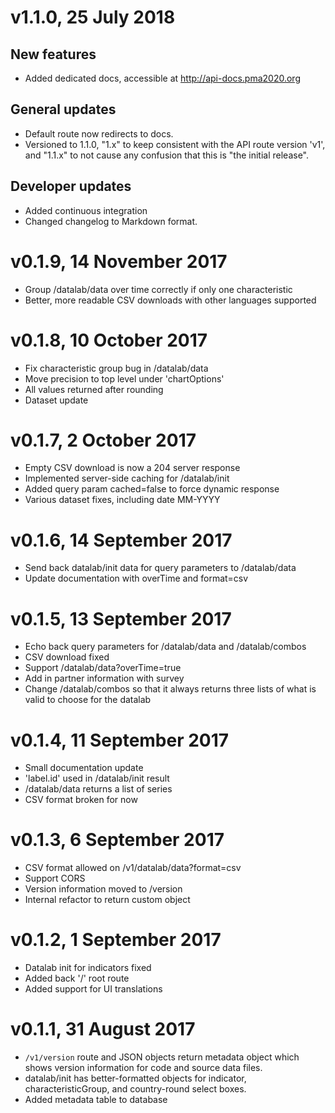 # v1.1.0, 25 July 2018
## New features
- Added dedicated docs, accessible at http://api-docs.pma2020.org

## General updates
- Default route now redirects to docs.
- Versioned to 1.1.0, "1.x" to keep consistent with the API route version 'v1', and "1.1.x" to not cause any confusion that this is "the initial release".

## Developer updates
- Added continuous integration
- Changed changelog to Markdown format.

# v0.1.9, 14 November 2017
- Group /datalab/data over time correctly if only one characteristic
- Better, more readable CSV downloads with other languages supported

# v0.1.8, 10 October 2017
- Fix characteristic group bug in /datalab/data
- Move precision to top level under 'chartOptions'
- All values returned after rounding
- Dataset update

# v0.1.7, 2 October 2017
- Empty CSV download is now a 204 server response
- Implemented server-side caching for /datalab/init
- Added query param cached=false to force dynamic response
- Various dataset fixes, including date MM-YYYY

# v0.1.6, 14 September 2017
- Send back datalab/init data for query parameters to /datalab/data
- Update documentation with overTime and format=csv

# v0.1.5, 13 September 2017
- Echo back query parameters for /datalab/data and
   /datalab/combos
- CSV download fixed
- Support /datalab/data?overTime=true
- Add in partner information with survey
- Change /datalab/combos so that it always returns three
   lists of what is valid to choose for the datalab

# v0.1.4, 11 September 2017
- Small documentation update
- 'label.id' used in /datalab/init result
- /datalab/data returns a list of series
- CSV format broken for now

# v0.1.3, 6 September 2017
- CSV format allowed on /v1/datalab/data?format=csv
- Support CORS
- Version information moved to /version
- Internal refactor to return custom object

# v0.1.2, 1 September 2017
- Datalab init for indicators fixed
- Added back '/' root route
- Added support for UI translations

# v0.1.1, 31 August 2017
- `/v1/version` route and JSON objects return metadata object
   which shows version information for code and source data files.
- datalab/init has better-formatted objects for indicator,
   characteristicGroup, and country-round select boxes.
- Added metadata table to database